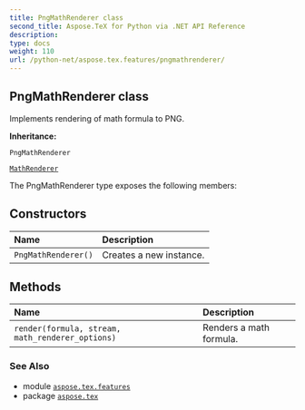 ```yaml
---
title: PngMathRenderer class
second_title: Aspose.TeX for Python via .NET API Reference
description: 
type: docs
weight: 110
url: /python-net/aspose.tex.features/pngmathrenderer/
---
```


## PngMathRenderer class

Implements rendering of math formula to PNG.

**Inheritance:**

`PngMathRenderer`

<nbsp> <nbsp> [`MathRenderer`](/tex/python-net/aspose.tex.features/mathrenderer)



The PngMathRenderer type exposes the following members:
## Constructors
| Name | Description |
| :- | :- |
| `PngMathRenderer()` | Creates a new instance. |
## Methods
| Name | Description |
| :- | :- |
| `render(formula, stream, math_renderer_options)` | Renders a math formula. |

### See Also

* module [`aspose.tex.features`](/tex/python-net/aspose.tex.features/)
* package [`aspose.tex`](/tex/python-net/)

